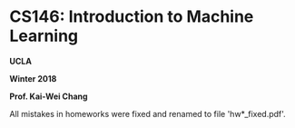 # CS146: Introduction to Machine Learning

**UCLA**

**Winter 2018**
 
**Prof. Kai-Wei Chang**

All mistakes in homeworks were fixed and renamed to file 'hw*\_fixed.pdf'.
